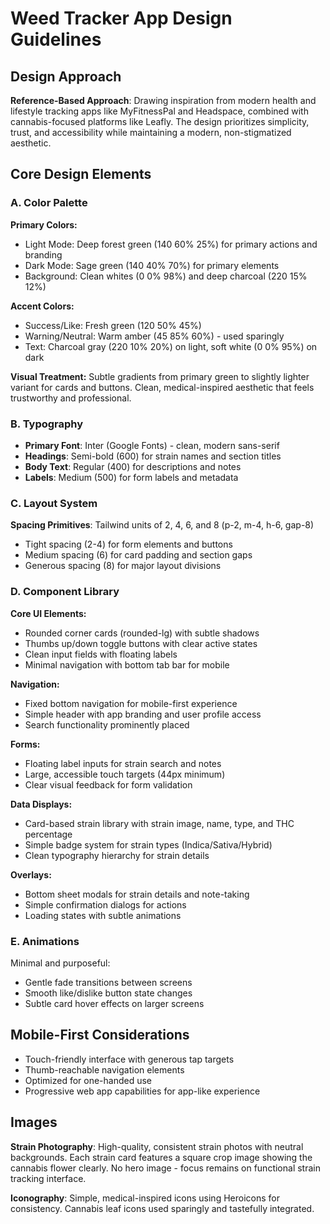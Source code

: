 # Weed Tracker App Design Guidelines

## Design Approach
**Reference-Based Approach**: Drawing inspiration from modern health and lifestyle tracking apps like MyFitnessPal and Headspace, combined with cannabis-focused platforms like Leafly. The design prioritizes simplicity, trust, and accessibility while maintaining a modern, non-stigmatized aesthetic.

## Core Design Elements

### A. Color Palette
**Primary Colors:**
- Light Mode: Deep forest green (140 60% 25%) for primary actions and branding
- Dark Mode: Sage green (140 40% 70%) for primary elements
- Background: Clean whites (0 0% 98%) and deep charcoal (220 15% 12%)

**Accent Colors:**
- Success/Like: Fresh green (120 50% 45%)
- Warning/Neutral: Warm amber (45 85% 60%) - used sparingly
- Text: Charcoal gray (220 10% 20%) on light, soft white (0 0% 95%) on dark

**Visual Treatment:**
Subtle gradients from primary green to slightly lighter variant for cards and buttons. Clean, medical-inspired aesthetic that feels trustworthy and professional.

### B. Typography
- **Primary Font**: Inter (Google Fonts) - clean, modern sans-serif
- **Headings**: Semi-bold (600) for strain names and section titles
- **Body Text**: Regular (400) for descriptions and notes
- **Labels**: Medium (500) for form labels and metadata

### C. Layout System
**Spacing Primitives**: Tailwind units of 2, 4, 6, and 8 (p-2, m-4, h-6, gap-8)
- Tight spacing (2-4) for form elements and buttons
- Medium spacing (6) for card padding and section gaps
- Generous spacing (8) for major layout divisions

### D. Component Library

**Core UI Elements:**
- Rounded corner cards (rounded-lg) with subtle shadows
- Thumbs up/down toggle buttons with clear active states
- Clean input fields with floating labels
- Minimal navigation with bottom tab bar for mobile

**Navigation:**
- Fixed bottom navigation for mobile-first experience
- Simple header with app branding and user profile access
- Search functionality prominently placed

**Forms:**
- Floating label inputs for strain search and notes
- Large, accessible touch targets (44px minimum)
- Clear visual feedback for form validation

**Data Displays:**
- Card-based strain library with strain image, name, type, and THC percentage
- Simple badge system for strain types (Indica/Sativa/Hybrid)
- Clean typography hierarchy for strain details

**Overlays:**
- Bottom sheet modals for strain details and note-taking
- Simple confirmation dialogs for actions
- Loading states with subtle animations

### E. Animations
Minimal and purposeful:
- Gentle fade transitions between screens
- Smooth like/dislike button state changes
- Subtle card hover effects on larger screens

## Mobile-First Considerations
- Touch-friendly interface with generous tap targets
- Thumb-reachable navigation elements
- Optimized for one-handed use
- Progressive web app capabilities for app-like experience

## Images
**Strain Photography**: High-quality, consistent strain photos with neutral backgrounds. Each strain card features a square crop image showing the cannabis flower clearly. No hero image - focus remains on functional strain tracking interface.

**Iconography**: Simple, medical-inspired icons using Heroicons for consistency. Cannabis leaf icons used sparingly and tastefully integrated.